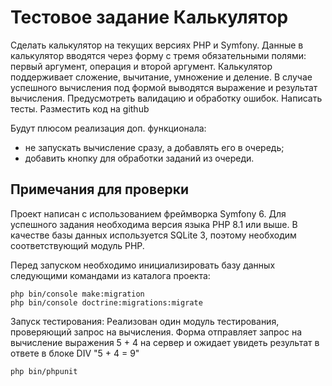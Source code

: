 # Тестовое задание Калькулятор

Сделать калькулятор на текущих версиях PHP и Symfony.
Данные в калькулятор вводятся через форму с тремя обязательными полями: первый аргумент, операция и второй аргумент.
Калькулятор поддерживает сложение, вычитание, умножение и деление.
В случае успешного вычисления под формой выводятся выражение и результат вычисления.
Предусмотреть валидацию и обработку ошибок. 
Написать тесты.
Разместить код на github

Будут плюсом реализация доп. функционала: 
- не запускать вычисление сразу, а добавлять его в очередь;
- добавить кнопку для обработки заданий из очереди.

## Примечания для проверки
Проект написан с использованием фреймворка Symfony 6. Для успешного задания необходима версия языка PHP 8.1 или выше.
В качестве базы данных используется SQLite 3, поэтому необходим соответствующий модуль PHP.

Перед запуском необходимо инициализировать базу данных следующими командами из каталога проекта:
```
php bin/console make:migration
php bin/console doctrine:migrations:migrate
```

Запуск тестирования:
Реализован один модуль тестирования, проверяющий запрос на вычисления.
Форма отправляет запрос на вычисление выражения 5 + 4 на сервер и ожидает увидеть результат в ответе  в блоке DIV "5 + 4 = 9"

```
php bin/phpunit
```

